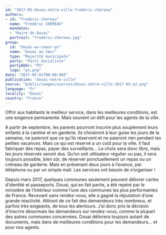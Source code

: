```yaml
---
id: "2017-05-douai-notre-ville-frederic-chereau"
authors:
- id: "frederic-chereau"
  name: "Frédéric CHÉREAU"
  mandates: 
  - "Maire de Douai"
  portrait: "frederic-chereau.jpg"
group:
  id: "douai-au-coeur-ps"
  name: "Douai au Cœur"
  type: "Majorité municipale"
  party: "Parti Socialiste"
  partyAbbr: "PS"
  logo: "ps.png"
date: "2017-05-01T00:00:00Z"
publication: "douai-notre-ville"
source: "public/images/sources/douai-notre-ville-2017-05-p2.png"
language: "fr"
locality: "Douai"
country: "France"
---
```


Offrir aux habitants le meilleur service, dans les meilleures conditions, est une exigence permanente. Mais souvent un défi pour les agents de la ville.

A partir de septembre, les parents pourront inscrire plus souplement leurs enfants à la cantine et en garderie. Ils choisiront à leur guise les jours de la semaine, ne paieront que ce qu’ils réservent et ne paieront rien pendant les petites vacances. Mais ce qui est réservé a un coût pour la ville. Il faut fabriquer des repas, payer des surveillants… Le choix sera donc libre, mais les jours réservés seront dus. Qu’on soit utilisateur régulier ou pas, il sera toujours possible, bien sûr, de réserver ponctuellement un repas ou un créneau de garderie. Mais en prévenant deux jours à l’avance, par téléphone ou par un simple mail. Les services ont besoin de s’organiser !

Depuis mars 2017, quelques communes seulement peuvent délivrer cartes d’identité et passeports. Douai, qui en fait partie, a été repéré par le ministère de l’Intérieur comme l’une des communes les plus performantes de France. Recevant sans rendez-vous, elle a gagné la réputation d’une grande réactivité. Attirant de ce fait des demandeurs très nombreux, et parfois très exigeants, de tous les alentours. J’ai donc pris la décision d’inscrire désormais les demandeurs sur rendez-vous, comme la plupart des autres communes concernées. Douai délivrera toujours autant de documents, mais dans de meilleures conditions pour les demandeurs… et pour nos agents.
